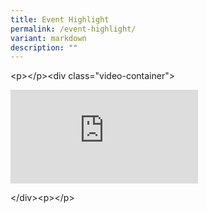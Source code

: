 ```yaml
---
title: Event Highlight
permalink: /event-highlight/
variant: markdown
description: ""
---
```

<p>&lt;p&gt;&lt;/p&gt;&lt;div class="video-container"&gt;</p>
<div class="iframe-wrapper">
<iframe allowfullscreen="true" frameborder="0" src="https://www.youtube.com/embed/ngtj0oqBhFI?si=KB1tdQxn5a3DqoWJ"></iframe>
</div>
<p>&lt;/div&gt;&lt;p&gt;&lt;/p&gt;</p>
